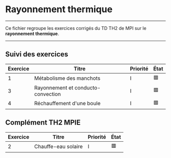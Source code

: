 # Rayonnement thermique
---

Ce fichier regroupe les exercices corrigés du TD TH2 de MPI sur le **rayonnement thermique**.

---

## Suivi des exercices

| Exercice | Titre                                                          | Priorité | État |
|----------|----------------------------------------------------------------|----------|------|
| 1        | Métabolisme des manchots                                       | I        | 🟥   |
| 3        | Rayonnement et conducto-convection                             | I        | 🟥   |
| 4        | Réchauffement d'une boule                                      | I        | 🟥   |

## Complément TH2 MPIE

| Exercice | Titre                                                          | Priorité | État |
|----------|----------------------------------------------------------------|----------|------|
| 2        | Chauffe-eau solaire                                            | I        | 🟥   |